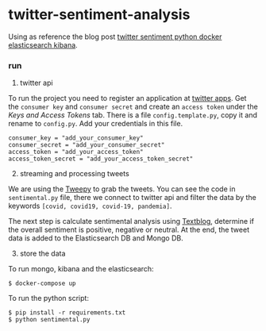 # twitter-sentiment-analysis

Using as reference the blog post [twitter sentiment python docker elasticsearch kibana](https://realpython.com/twitter-sentiment-python-docker-elasticsearch-kibana/).

### run

1. twitter api

To run the project you need to register an application at [twitter apps](http://apps.twitter.com/). Get the `consumer key` and `consumer secret` and create an `access token` under the *Keys and Access Tokens* tab. There is a file `config.template.py`, copy it and rename to `config.py`. Add your credentials in this file.

```
consumer_key = "add_your_consumer_key"
consumer_secret = "add_your_consumer_secret"
access_token = "add_your_access_token"
access_token_secret = "add_your_access_token_secret"
```

2. streaming and processing tweets
   
We are using the [Tweepy](https://www.tweepy.org) to grab the tweets. You can see the code in `sentimental.py` file, there we connect to twitter api and filter the data by the keywords `[covid, covid19, covid-19, pandemia]`. 

The next step is calculate sentimental analysis using [Textblog](http://textblob.readthedocs.org/en/dev/), determine if the overall sentiment is positive, negative or neutral. At the end, the tweet data is added to the Elasticsearch DB and Mongo DB.

3. store the data

To run mongo, kibana and the elasticsearch:

```
$ docker-compose up
```

To run the python script:

```
$ pip install -r requirements.txt
$ python sentimental.py
```
